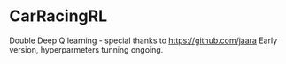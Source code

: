 # CarRacingRL
Double Deep Q learning - special thanks to https://github.com/jaara
Early version, hyperparmeters tunning ongoing. 
